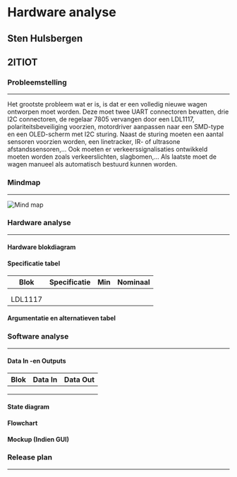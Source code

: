 # Hardware analyse
## Sten Hulsbergen
## 2ITIOT
### Probleemstelling
------
Het grootste probleem wat er is, is dat er een volledig nieuwe wagen ontworpen moet worden. 
Deze moet twee UART connectoren bevatten, drie I2C connectoren, de regelaar 7805 vervangen door een LDL1117, polariteitsbeveiliging voorzien, motordriver aanpassen naar een SMD-type en een OLED-scherm met I2C sturing. 
Naast de sturing moeten een aantal sensoren voorzien worden, een linetracker, IR- of ultrasone afstandssensoren,... Ook moeten er verkeerssignalisaties ontwikkeld moeten worden zoals verkeerslichten, slagbomen,... 
Als laatste moet de wagen manueel als automatisch bestuurd kunnen worden.

### Mindmap
------
![Mind map](https://user-images.githubusercontent.com/94611203/158987616-bdd657eb-4a7b-45aa-b957-adb5875e1223.png)

### Hardware analyse
------
#### Hardware blokdiagram


#### Specificatie tabel
| Blok | Specificatie | Min | Nominaal |
|:----:|:------------:|:---:|:--------:|
|     |              |     |          |
|     |              |     |          |
| LDL1117 |          |     |          |

#### Argumentatie en alternatieven tabel


### Software analyse
------
#### Data In -en Outputs
| Blok | Data In | Data Out |
|:----:|:-------:|:--------:|
|      |         |          |
|      |         |          |
|      |         |          |

#### State diagram


#### Flowchart



#### Mockup (Indien GUI)



### Release plan
------


